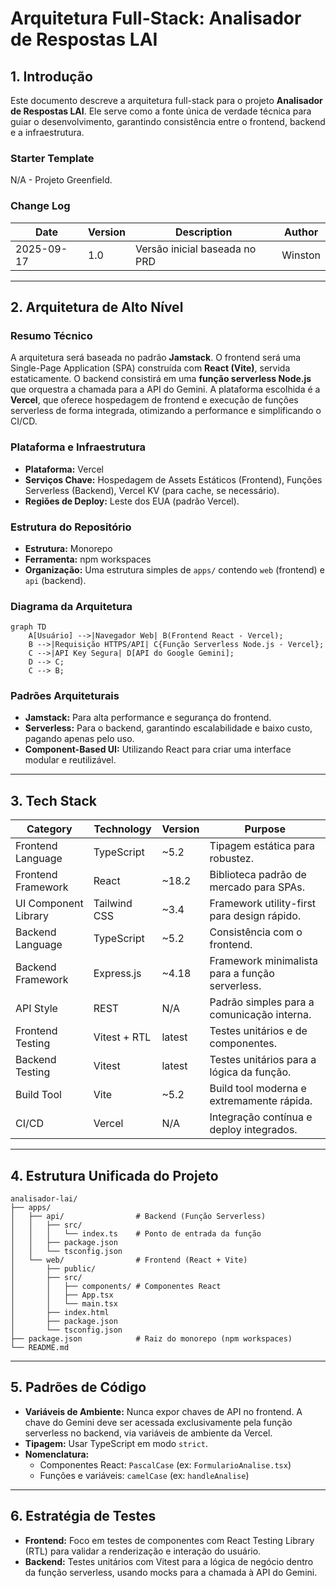 # Arquitetura Full-Stack: Analisador de Respostas LAI

## 1. Introdução

Este documento descreve a arquitetura full-stack para o projeto **Analisador de Respostas LAI**. Ele serve como a fonte única de verdade técnica para guiar o desenvolvimento, garantindo consistência entre o frontend, backend e a infraestrutura.

### Starter Template
N/A - Projeto Greenfield.

### Change Log
| Date       | Version | Description              | Author  |
|------------|---------|--------------------------|---------|
| 2025-09-17 | 1.0     | Versão inicial baseada no PRD | Winston |

---

## 2. Arquitetura de Alto Nível

### Resumo Técnico

A arquitetura será baseada no padrão **Jamstack**. O frontend será uma Single-Page Application (SPA) construída com **React (Vite)**, servida estaticamente. O backend consistirá em uma **função serverless Node.js** que orquestra a chamada para a API do Gemini. A plataforma escolhida é a **Vercel**, que oferece hospedagem de frontend e execução de funções serverless de forma integrada, otimizando a performance e simplificando o CI/CD.

### Plataforma e Infraestrutura
- **Plataforma:** Vercel
- **Serviços Chave:** Hospedagem de Assets Estáticos (Frontend), Funções Serverless (Backend), Vercel KV (para cache, se necessário).
- **Regiões de Deploy:** Leste dos EUA (padrão Vercel).

### Estrutura do Repositório
- **Estrutura:** Monorepo
- **Ferramenta:** npm workspaces
- **Organização:** Uma estrutura simples de `apps/` contendo `web` (frontend) e `api` (backend).

### Diagrama da Arquitetura
```mermaid
graph TD
    A[Usuário] -->|Navegador Web| B(Frontend React - Vercel);
    B -->|Requisição HTTPS/API| C{Função Serverless Node.js - Vercel};
    C -->|API Key Segura| D[API do Google Gemini];
    D --> C;
    C --> B;
```

### Padrões Arquiteturais
- **Jamstack:** Para alta performance e segurança do frontend.
- **Serverless:** Para o backend, garantindo escalabilidade e baixo custo, pagando apenas pelo uso.
- **Component-Based UI:** Utilizando React para criar uma interface modular e reutilizável.

---

## 3. Tech Stack

| Category             | Technology         | Version | Purpose                                          |
|----------------------|--------------------|---------|--------------------------------------------------|
| Frontend Language    | TypeScript         | ~5.2    | Tipagem estática para robustez.                  |
| Frontend Framework   | React              | ~18.2   | Biblioteca padrão de mercado para SPAs.          |
| UI Component Library | Tailwind CSS       | ~3.4    | Framework utility-first para design rápido.      |
| Backend Language     | TypeScript         | ~5.2    | Consistência com o frontend.                     |
| Backend Framework    | Express.js         | ~4.18   | Framework minimalista para a função serverless.  |
| API Style            | REST               | N/A     | Padrão simples para a comunicação interna.       |
| Frontend Testing     | Vitest + RTL       | latest  | Testes unitários e de componentes.               |
| Backend Testing      | Vitest             | latest  | Testes unitários para a lógica da função.        |
| Build Tool           | Vite               | ~5.2    | Build tool moderna e extremamente rápida.        |
| CI/CD                | Vercel             | N/A     | Integração contínua e deploy integrados.         |

---

## 4. Estrutura Unificada do Projeto

```plaintext
analisador-lai/
├── apps/
│   ├── api/                # Backend (Função Serverless)
│   │   ├── src/
│   │   │   └── index.ts    # Ponto de entrada da função
│   │   ├── package.json
│   │   └── tsconfig.json
│   └── web/                # Frontend (React + Vite)
│       ├── public/
│       ├── src/
│       │   ├── components/ # Componentes React
│       │   ├── App.tsx
│       │   └── main.tsx
│       ├── index.html
│       ├── package.json
│       └── tsconfig.json
├── package.json            # Raiz do monorepo (npm workspaces)
└── README.md
```

---

## 5. Padrões de Código

- **Variáveis de Ambiente:** Nunca expor chaves de API no frontend. A chave do Gemini deve ser acessada exclusivamente pela função serverless no backend, via variáveis de ambiente da Vercel.
- **Tipagem:** Usar TypeScript em modo `strict`.
- **Nomenclatura:**
    - Componentes React: `PascalCase` (ex: `FormularioAnalise.tsx`)
    - Funções e variáveis: `camelCase` (ex: `handleAnalise`)

---

## 6. Estratégia de Testes

- **Frontend:** Foco em testes de componentes com React Testing Library (RTL) para validar a renderização e interação do usuário.
- **Backend:** Testes unitários com Vitest para a lógica de negócio dentro da função serverless, usando mocks para a chamada à API do Gemini.

